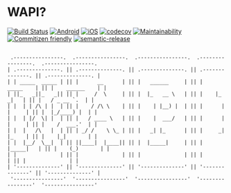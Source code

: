 # WAPI?

[![Build Status](https://www.bitrise.io/app/57ddff3f06d5270e/status.svg?token=fUHrUIO5v-L6nhVySgTb4w)](https://www.bitrise.io/app/57ddff3f06d5270e) [![Android](https://img.shields.io/badge/dynamic/json.svg?label=Android&uri=https%3A%2F%2Fwww.bitrise.io%2Fapp%2F57ddff3f06d5270e%2Fstatus.json%3Ftoken%3DfUHrUIO5v-L6nhVySgTb4w%26branch%3Ddevelop&query=$.status)]() [![iOS](https://img.shields.io/badge/dynamic/json.svg?label=iOS&uri=https%3A%2F%2Fwww.bitrise.io%2Fapp%2F8ab2098762accedc%2Fstatus.json%3Ftoken%3Do6HI-SRTQ1toDct5fymkYg%26branch%3Ddevelop&query=$.status)]() [![codecov](https://codecov.io/gh/akhenda/WAPI/branch/master/graph/badge.svg)](https://codecov.io/gh/akhenda/WAPI) [![Maintainability](https://api.codeclimate.com/v1/badges/d09a654981ea257b8299/maintainability)](https://codeclimate.com/github/akhenda/WAPI/maintainability) [![Commitizen friendly](https://img.shields.io/badge/commitizen-friendly-brightgreen.svg)](http://commitizen.github.io/cz-cli/) [![semantic-release](https://img.shields.io/badge/%20%20%F0%9F%93%A6%F0%9F%9A%80-semantic--release-e10079.svg)](https://github.com/semantic-release/semantic-release)

```

 .----------------.  .----------------.  .----------------.  .----------------.  .----------------. 
| .--------------. || .--------------. || .--------------. || .--------------. || .--------------. |
| | _____  _____ | || |      __      | || |   ______     | || |     _____    | || |    ______    | |
| ||_   _||_   _|| || |     /  \     | || |  |_   __ \   | || |    |_   _|   | || |   / _ __ `.  | |
| |  | | /\ | |  | || |    / /\ \    | || |    | |__) |  | || |      | |     | || |  |_/____) |  | |
| |  | |/  \| |  | || |   / ____ \   | || |    |  ___/   | || |      | |     | || |    /  ___.'  | |
| |  |   /\   |  | || | _/ /    \ \_ | || |   _| |_      | || |     _| |_    | || |    |_|       | |
| |  |__/  \__|  | || ||____|  |____|| || |  |_____|     | || |    |_____|   | || |    (_)       | |
| |              | || |              | || |              | || |              | || |              | |
| '--------------' || '--------------' || '--------------' || '--------------' || '--------------' |
 '----------------'  '----------------'  '----------------'  '----------------'  '----------------' 
 
```